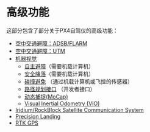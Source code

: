 # 高级功能

这部分包含了部分关于PX4自驾仪的高级功能：

* [空中交通避障：ADSB/FLARM](../advanced_features/traffic_avoidance_adsb.md)
* [空中交通避障：UTM](../advanced_features/traffic_avoidance_utm.md)
* [机器视觉](../computer_vision/README.md) 
  * [自主避障](../computer_vision/obstacle_avoidance.md)（需要机载计算机）
  * [安全降落](../computer_vision/safe_landing.md)（需要机载计算机）
  * [碰撞避免](../computer_vision/collision_prevention.md) （通过机载计算机或飞控的传感器）
  * [路径规划接口](../computer_vision/path_planning_interface.md) （开发者接口）
  * [动态捕捉(MoCap)](../computer_vision/motion_capture.md)
  * [Visual Inertial Odometry (VIO)](../computer_vision/visual_inertial_odometry.md)
* [Iridium/RockBlock Satellite Communication System](../advanced_features/satcom_roadblock.md)
* [Precision Landing](../advanced_features/precland.md)
* [RTK GPS](../advanced_features/rtk-gps.md)